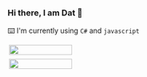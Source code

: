 ### Hi there, I am Dat 👋
⌨️ I'm currently using `C#` and `javascript`
<div style="display: flex; flex-direction: column; row-gap: 8px; justify-content: flex-start">
<img align="right" width="50%"  src="https://github-readme-stats.vercel.app/api?username=datnq1210" >

<img align="right" width="50%" src="https://github-readme-stats.vercel.app/api/top-langs/?username=datnq1210&layout=compact&hide=scss,html,ejs,nunjucks,css,batchfile&langs_count=4" >
</div>


